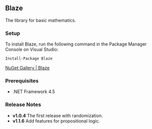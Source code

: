 ## Blaze

The library for basic mathematics.

### Setup
To install Blaze, run the following command in the Package Manager Console on Visual Studio:

```
Install-Package Blaze
```

[NuGet Gallery | Blaze](https://www.nuget.org/packages/Blaze/)

### Prerequisites
- .NET Framework 4.5

### Release Notes
- **v1.0.4** The first release with randomization.
- **v1.1.6** Add features for propositional logic.
